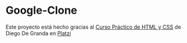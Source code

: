 # Google-Clone
Este proyecto está hecho gracias al [Curso Práctico de HTML y CSS](https://platzi.com/clases/html-practico/) de Diego De Granda en [Platzi](https://platzi.com/)
